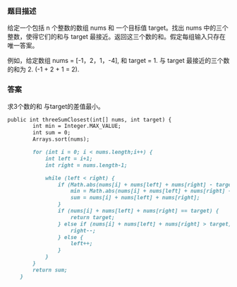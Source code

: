 ### 题目描述
给定一个包括 n 个整数的数组 nums 和 一个目标值 target。找出 nums 中的三个整数，使得它们的和与 target 最接近。返回这三个数的和。假定每组输入只存在唯一答案。

例如，给定数组 nums = [-1，2，1，-4], 和 target = 1.
与 target 最接近的三个数的和为 2. (-1 + 2 + 1 = 2).


### 答案

求3个数的和 与target的差值最小。

```markdown
public int threeSumClosest(int[] nums, int target) {
        int min = Integer.MAX_VALUE;
        int sum = 0;
        Arrays.sort(nums);

        for (int i = 0; i < nums.length;i++) {
            int left = i+1;
            int right = nums.length-1;

            while (left < right) {
                if (Math.abs(nums[i] + nums[left] + nums[right] - target) < min) {
                    min = Math.abs(nums[i] + nums[left] + nums[right] - target);
                    sum = nums[i] + nums[left] + nums[right];
                }
                if (nums[i] + nums[left] + nums[right] == target) {
                    return target;
                } else if (nums[i] + nums[left] + nums[right] > target){
                    right--;
                } else {
                    left++;
                }
            }
        }
        return sum;
    }
```